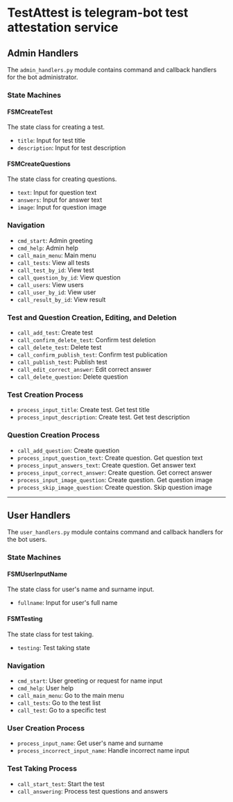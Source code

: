 # TestAttest is telegram-bot test attestation service

## Admin Handlers

The `admin_handlers.py` module contains command and callback handlers for the bot administrator.

### State Machines

#### FSMCreateTest

The state class for creating a test.

- `title`: Input for test title
- `description`: Input for test description

#### FSMCreateQuestions

The state class for creating questions.

- `text`: Input for question text
- `answers`: Input for answer text
- `image`: Input for question image

### Navigation

- `cmd_start`: Admin greeting
- `cmd_help`: Admin help
- `call_main_menu`: Main menu
- `call_tests`: View all tests
- `call_test_by_id`: View test
- `call_question_by_id`: View question
- `call_users`: View users
- `call_user_by_id`: View user
- `call_result_by_id`: View result

### Test and Question Creation, Editing, and Deletion

- `call_add_test`: Create test
- `call_confirm_delete_test`: Confirm test deletion
- `call_delete_test`: Delete test
- `call_confirm_publish_test`: Confirm test publication
- `call_publish_test`: Publish test
- `call_edit_correct_answer`: Edit correct answer
- `call_delete_question`: Delete question

### Test Creation Process

- `process_input_title`: Create test. Get test title
- `process_input_description`: Create test. Get test description

### Question Creation Process

- `call_add_question`: Create question
- `process_input_question_text`: Create question. Get question text
- `process_input_answers_text`: Create question. Get answer text
- `process_input_correct_answer`: Create question. Get correct answer
- `process_input_image_question`: Create question. Get question image
- `process_skip_image_question`: Create question. Skip question image

___

## User Handlers

The `user_handlers.py` module contains command and callback handlers for the bot users.

### State Machines

#### FSMUserInputName

The state class for user's name and surname input.

- `fullname`: Input for user's full name

#### FSMTesting

The state class for test taking.

- `testing`: Test taking state

### Navigation

- `cmd_start`: User greeting or request for name input
- `cmd_help`: User help
- `call_main_menu`: Go to the main menu
- `call_tests`: Go to the test list
- `call_test`: Go to a specific test

### User Creation Process

- `process_input_name`: Get user's name and surname
- `process_incorrect_input_name`: Handle incorrect name input

### Test Taking Process

- `call_start_test`: Start the test
- `call_answering`: Process test questions and answers